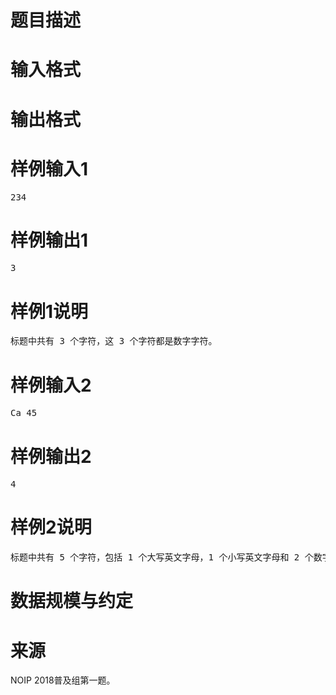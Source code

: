 

# 题目描述



# 输入格式



# 输出格式



# 样例输入1


<pre>234</pre>

# 样例输出1


<pre>3</pre>

# 样例1说明


<pre>标题中共有 3 个字符，这 3 个字符都是数字字符。</pre>

# 样例输入2


<pre>Ca 45</pre>

# 样例输出2


<pre>4</pre>

# 样例2说明


<pre>标题中共有 5 个字符，包括 1 个大写英文字母，1 个小写英文字母和 2 个数字字符，还有 1 个空格。由于空格不计入结果中，故标题的有效字符数为 4 个。</pre>

# 数据规模与约定



# 来源


<p>
NOIP 2018普及组第一题。
</p>
